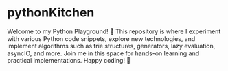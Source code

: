 # pythonKitchen
Welcome to my Python Playground! 🐍  This repository is where I experiment with various Python code snippets, explore new technologies, and implement algorithms such as trie structures, generators, lazy evaluation, asyncIO, and more. Join me in this space for hands-on learning and practical implementations. Happy coding! 🚀
